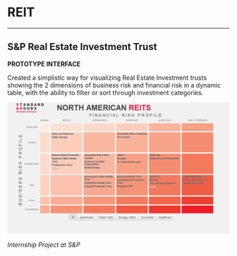# REIT #

----------

## S&P Real Estate Investment Trust ##
**PROTOTYPE INTERFACE** 

Created a simplistic way for visualizing Real Estate Investment trusts showing the 2 dimensions of business risk and financial risk in a dynamic table, with the ability to filter or sort through investment categories. 

![](img/reit_ui.png)

*Internship Project at S&P*